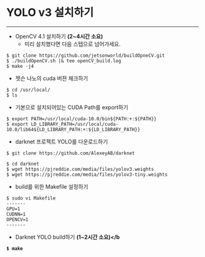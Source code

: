 # YOLO v3 설치하기
***

* OpenCV 4.1 설치하기 <b>(2~4시간 소요)</b>
  * 미리 설치했다면 다음 스텝으로 넘어가세요.
```
$ git clone https://github.com/jetsonworld/buildOpneCV.git
$ ./buildOpenCV.sh |& tee openCV_build.log
$ make -j4
```

* 젯슨 나노의 cuda 버젼 체크하기
```
$ cd /usr/local/
$ ls
```

* 기본으로 설치되어있는 CUDA Path를 export하기
```
$ export PATH=/usr/local/cuda-10.0/bin${PATH:+:${PATH}}
$ export LD_LIBRARY_PATH=/usr/local/cuda-10.0/lib64${LD_LIBRARY_PATH:+:${LD_LIBRARY_PATH}}
```

* darknet 프로젝트 YOLO를 다운로드하기
```
$ git clone https://github.com/AlexeyAB/darknet

$ cd darknet
$ wget https://pjreddie.com/media/files/yolov3.weights
$ wget https://pjreddie.com/media/files/yolov3-tiny.weights
```

* build를 위한 Makefile 설정하기
```
$ sudo vi Makefile
-------
GPU=1
CUDNN=1
OPENCV=1
-------
```

* Darknet YOLO build하기 <b>(1~2시간 소요)</b
```
$ make
```

